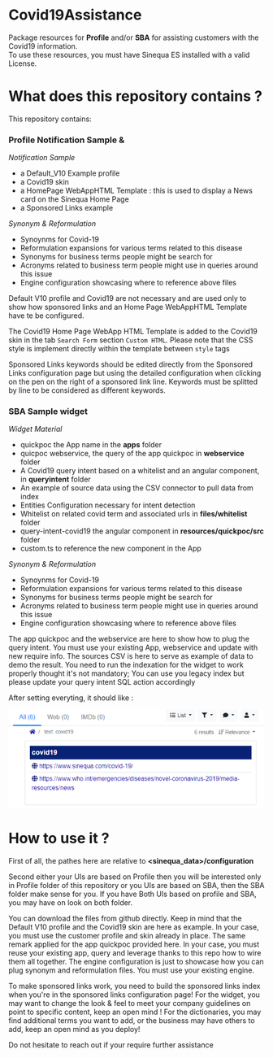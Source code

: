# Covid19Assistance

Package resources for **Profile** and/or **SBA** for assisting customers with the Covid19 information.<br/>
To use these resources, you must have Sinequa ES installed with a valid License. <br/>

# What does this repository contains ?

This repository contains:

### Profile Notification Sample &  ###

*Notification Sample*
- a Default_V10 Example profile
- a Covid19 skin
- a HomePage WebAppHTML Template : this is used to display a News card on the Sinequa Home Page
- a Sponsored Links example

*Synonym & Reformulation*
- Synoynms for Covid-19
- Reformulation expansions for various terms related to this disease
- Synonyms for business terms people might be search for
- Acronyms related to business term people might use in queries around this issue
- Engine configuration showcasing where to reference above files


Default V10 profile and Covid19 are not necessary and are used only to show how sponsored links and an Home Page WebAppHTML Template have te be configured.

The Covid19 Home Page WebApp HTML Template is added to the Covid19 skin in the tab `Search Form` section `Custom HTML`. Please note that the CSS style is implement directly within the template between `style` tags

Sponsored Links keywords should be edited directly from the Sponsored Links configuration page but using the detailed configuration when clicking on the pen on the right of a sponsored link line. Keywords must be splitted by line to be considered as different keywords.


### SBA Sample widget  ###

*Widget Material* 
- quickpoc the App name in the **apps** folder
- quicpoc webservice, the query of the app quickpoc in **webservice** folder
- A Covid19 query intent based on a whitelist and an angular component, in **queryintent** folder 
- An example of source data using the CSV connector to pull data from index
- Entities Configuration necessary for intent detection
- Whitelist on related covid term and associated urls in **files/whitelist** folder
- query-intent-covid19 the angular component in **resources/quickpoc/src** folder
- custom.ts to reference the new component in the App
 
*Synonym & Reformulation*

- Synoynms for Covid-19
- Reformulation expansions for various terms related to this disease
- Synonyms for business terms people might be search for
- Acronyms related to business term people might use in queries around this issue
- Engine configuration showcasing where to reference above files

The app quickpoc and the webservice are here to show how to plug the query intent. You must use your existing App, webservice and update with new require info. 
The sources CSV is here to serve as example of data to demo the result. You need to run the indexation for the widget to work properly thought it's not mandatory; You can use you legacy index but please update your query intent SQL action accordingly 


After setting everyting, it should like : 

![widget](https://github.com/aureldjoko/Covid19Assistance/blob/master/screenshots/Covid19_Widget.PNG)



# How to use it ?
First of all, the pathes here are relative to **<sinequa_data>/configuration**

Second either your UIs are based on Profile then you will be interested only in Profile folder of this repository or you UIs are based on SBA, then the SBA folder make sense for you. 
If you have Both UIs based on profile and SBA, you may have on look on both folder.  

You can download the files from github directly. 
Keep in mind that the Default V10 profile and the Covid19 skin are here as example. In your case, you must use the customer profile and skin already in place.
The same remark applied for the app quickpoc provided here. In your case, you must reuse your existing app, query and leverage thanks to this repo how to wire them all together. 
The engine configuration is just to showcase how you can plug synonym and reformulation files. You must use your existing engine. 


To make sponsored links work, you need to build the sponsored links index when you're in the sponsored links configuration page!
For the widget, you may want to change the look & feel to meet your company guidelines on point to specific content, keep an open mind !
For the dictionaries, you may find additional terms you want to add, or the business may have others to add, keep an open mind as you deploy!

Do not hesitate to reach out if your require further assistance


